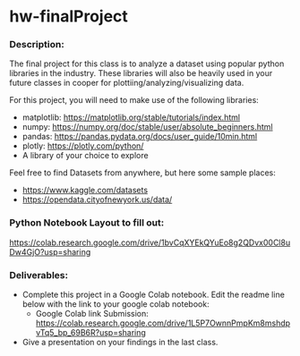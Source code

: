 # hw-finalProject

### Description:
The final project for this class is to analyze a dataset using popular python libraries in the industry. These libraries will also be heavily used in your future classes in cooper for plottiing/analyzing/visualizing data. 

For this project, you will need to make use of the following libraries: 
- matplotlib: https://matplotlib.org/stable/tutorials/index.html
- numpy: https://numpy.org/doc/stable/user/absolute_beginners.html
- pandas: https://pandas.pydata.org/docs/user_guide/10min.html
- plotly: https://plotly.com/python/
- A library of your choice to explore

Feel free to find Datasets from anywhere, but here some sample places:
- https://www.kaggle.com/datasets
- https://opendata.cityofnewyork.us/data/

### Python Notebook Layout to fill out:
https://colab.research.google.com/drive/1bvCqXYEkQYuEo8g2QDvx00Cl8uDw4GjO?usp=sharing


### Deliverables:
- Complete this project in a Google Colab notebook. Edit the readme line below with the link to your google colab notebook:
  - Google Colab link Submission: https://colab.research.google.com/drive/1L5P7OwnnPmpKm8mshdpvTq5_bp_69B6R?usp=sharing
- Give a presentation on your findings in the last class.
